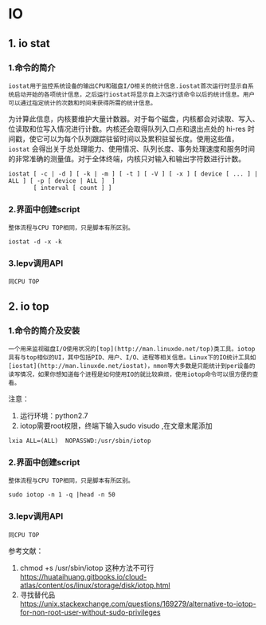 # IO

## 1. io stat

### 1.命令的简介

	iostat用于监控系统设备的输出CPU和磁盘I/O相关的统计信息.iostat首次运行时显示自系统启动开始的各项统计信息，之后运行iostat将显示自上次运行该命令以后的统计信息。用户可以通过指定统计的次数和时间来获得所需的统计信息。

为计算此信息，内核要维护大量计数器。对于每个磁盘，内核都会对读取、写入、位读取和位写入情况进行计数。内核还会取得队列入口点和退出点处的 hi-res 时间戳，使它可以为每个队列跟踪驻留时间以及累积驻留长度。使用这些值，`iostat` 会得出关于总处理能力、使用情况、队列长度、事务处理速度和服务时间的非常准确的测量值。对于全体终端，内核只对输入和输出字符数进行计数。

```she&#39;l&#39;l
iostat [ -c | -d ] [ -k | -m ] [ -t ] [ -V ] [ -x ] [ device [ ... ] | ALL ] [ -p [ device | ALL ]  ]
       [ interval [ count ] ]
```

### 2.界面中创建script

	整体流程与CPU TOP相同，只是脚本有所区别。

```shell
iostat -d -x -k
```

### 3.lepv调用API

	同CPU TOP

## 2. io top

### 1.命令的简介及安装

	一个用来监视磁盘I/O使用状况的[top](http://man.linuxde.net/top)类工具。iotop具有与top相似的UI，其中包括PID、用户、I/O、进程等相关信息。Linux下的IO统计工具如[iostat](http://man.linuxde.net/iostat)，nmon等大多数是只能统计到per设备的读写情况，如果你想知道每个进程是如何使用IO的就比较麻烦，使用iotop命令可以很方便的查看。

注意：

1. 运行环境：python2.7
2. iotop需要root权限，终端下输入sudo visudo ,在文章末尾添加

```
lxia ALL=(ALL)	NOPASSWD:/usr/sbin/iotop
```

### 2.界面中创建script

	整体流程与CPU TOP相同，只是脚本有所区别。

```she&#39;l
sudo iotop -n 1 -q |head -n 50
```

### 3.lepv调用API

	同CPU TOP



参考文献：

1. chmod +s /usr/sbin/iotop 这种方法不可行 https://huataihuang.gitbooks.io/cloud-atlas/content/os/linux/storage/disk/iotop.html
2. 寻找替代品 https://unix.stackexchange.com/questions/169279/alternative-to-iotop-for-non-root-user-without-sudo-privileges

